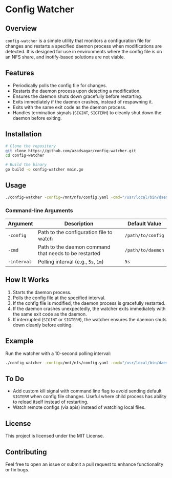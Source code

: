 # Config Watcher

## Overview
`config-watcher` is a simple utility that monitors a configuration file for changes and restarts a specified daemon process when modifications are detected. It is designed for use in environments where the config file is on an NFS share, and inotify-based solutions are not viable.

## Features
- Periodically polls the config file for changes.
- Restarts the daemon process upon detecting a modification.
- Ensures the daemon shuts down gracefully before restarting.
- Exits immediately if the daemon crashes, instead of respawning it.
- Exits with the same exit code as the daemon process.
- Handles termination signals (`SIGINT`, `SIGTERM`) to cleanly shut down the daemon before exiting.

## Installation

```sh
# Clone the repository
git clone https://github.com/azadsagar/config-watcher.git
cd config-watcher

# Build the binary
go build -o config-watcher main.go
```

## Usage

```sh
./config-watcher -config=/mnt/nfs/config.yaml -cmd="/usr/local/bin/daemon" -interval=10s
```

### Command-line Arguments
| Argument     | Description                                              | Default Value |
|-------------|----------------------------------------------------------|---------------|
| `-config`   | Path to the configuration file to watch                  | `/path/to/config` |
| `-cmd`      | Path to the daemon command that needs to be restarted     | `/path/to/daemon` |
| `-interval` | Polling interval (e.g., `5s`, `1m`)                       | `5s`          |

## How It Works
1. Starts the daemon process.
2. Polls the config file at the specified interval.
3. If the config file is modified, the daemon process is gracefully restarted.
4. If the daemon crashes unexpectedly, the watcher exits immediately with the same exit code as the daemon.
5. If interrupted (`SIGINT` or `SIGTERM`), the watcher ensures the daemon shuts down cleanly before exiting.

## Example
Run the watcher with a 10-second polling interval:
```sh
./config-watcher -config=/mnt/nfs/config.yaml -cmd="/usr/local/bin/daemon" -interval=10s
```

## To Do
- Add custom kill signal with command line flag to avoid sending default `SIGTERM` when config file changes. Useful where child process has ability to reload itself instead of restarting.
- Watch remote configs (via apis) instead of watching local files.

## License
This project is licensed under the MIT License.

## Contributing
Feel free to open an issue or submit a pull request to enhance functionality or fix bugs.

